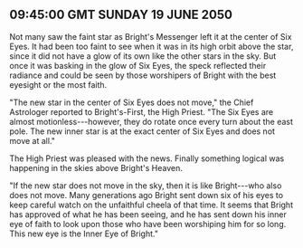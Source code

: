## 09:45:00 GMT SUNDAY 19 JUNE 2050
Not many saw the faint star as Bright's Messenger left it at the center of Six Eyes. It had been too faint to see when it was in its high orbit above the star, since it did not have a glow of its own like the other stars in the sky. But once it was basking in the glow of Six Eyes, the speck reflected their radiance and could be seen by those worshipers of Bright with the best eyesight or the most faith.

"The new star in the center of Six Eyes does not move," the Chief Astrologer reported to Bright's-First, the High Priest. "The Six Eyes are almost motionless---however, they do rotate once every turn about the east pole. The new inner star is at the exact center of Six Eyes and does not move at all."

The High Priest was pleased with the news. Finally something logical was happening in the skies above Bright's Heaven.

"If the new star does not move in the sky, then it is like Bright---who also does not move. Many generations ago Bright sent down six of his eyes to keep careful watch on the unfaithful cheela of that time. It seems that Bright has approved of what he has been seeing, and he has sent down his inner eye of faith to look upon those who have been worshiping him for so long. This new eye is the Inner Eye of Bright."